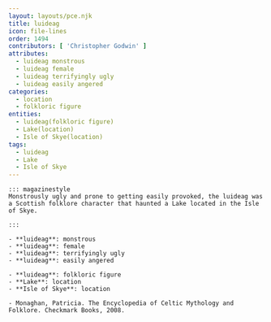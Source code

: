 ```yaml
---
layout: layouts/pce.njk
title: luideag
icon: file-lines
order: 1494
contributors: [ 'Christopher Godwin' ]
attributes:
  - luideag monstrous
  - luideag female
  - luideag terrifyingly ugly
  - luideag easily angered
categories:
  - location
  - folkloric figure
entities:
  - luideag(folkloric figure)
  - Lake(location)
  - Isle of Skye(location)
tags:
  - luideag
  - Lake
  - Isle of Skye
---
```

``` tab [group1:Info]
::: magazinestyle
Monstrously ugly and prone to getting easily provoked, the luideag was a Scottish folklore character that haunted a Lake located in the Isle of Skye.

:::
```
``` tab [group1:Attributes]
- **luideag**: monstrous
- **luideag**: female
- **luideag**: terrifyingly ugly
- **luideag**: easily angered
```
``` tab [group1:Entities]
- **luideag**: folkloric figure
- **Lake**: location
- **Isle of Skye**: location
```
``` tab [group1:Sources]
- Monaghan, Patricia. The Encyclopedia of Celtic Mythology and Folklore. Checkmark Books, 2008.
```
